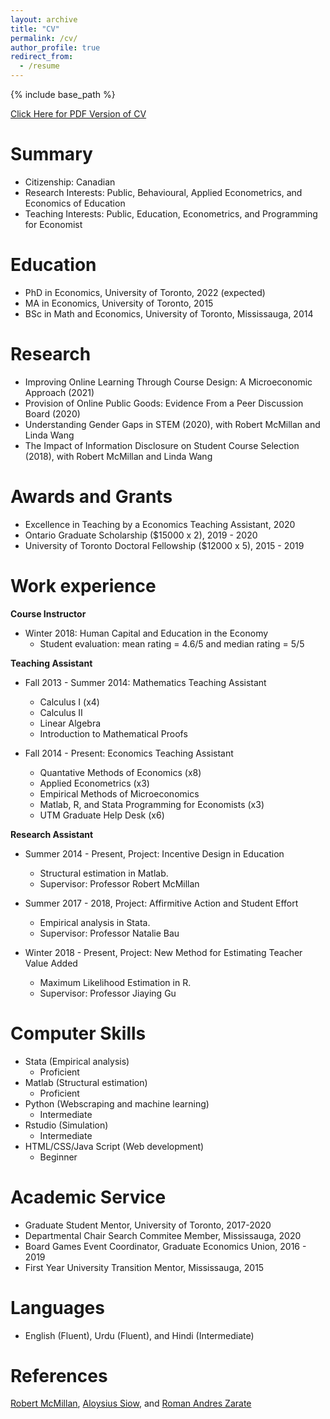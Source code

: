 ```yaml
---
layout: archive
title: "CV"
permalink: /cv/
author_profile: true
redirect_from:
  - /resume
---
```


{% include base_path %}

<span style="color:blue"> [Click Here for PDF Version of CV](https://shaikhhammad.com/files/HammadShaikhCV.pdf) </span>


Summary
======
*  Citizenship: Canadian
*  Research Interests: Public, Behavioural, Applied Econometrics, and Economics of Education 
*  Teaching Interests: Public, Education, Econometrics, and Programming for Economist


Education
======
* PhD in Economics, University of Toronto, 2022 (expected)
* MA in Economics, University of Toronto, 2015
* BSc in Math and Economics, University of Toronto, Mississauga,  2014

Research
======
* Improving Online Learning Through Course Design: A Microeconomic Approach (2021)
* Provision of Online Public Goods: Evidence From a Peer Discussion Board (2020)
* Understanding Gender Gaps in STEM (2020), with Robert McMillan and Linda Wang
* The Impact of Information Disclosure on Student Course Selection (2018), with Robert McMillan and Linda Wang


Awards and Grants
======
* Excellence in Teaching by a Economics Teaching Assistant, 2020
* Ontario Graduate Scholarship ($15000 x 2), 2019 - 2020
* University of Toronto Doctoral Fellowship ($12000 x 5), 2015 - 2019


Work experience
======
**Course Instructor**
* Winter 2018: Human Capital and Education in the Economy
  * Student evaluation: mean rating = 4.6/5 and median rating = 5/5 

**Teaching Assistant**
* Fall 2013 - Summer 2014: Mathematics Teaching Assistant
  * Calculus I (x4)
  * Calculus II
  * Linear Algebra
  * Introduction to Mathematical Proofs

* Fall 2014 - Present: Economics Teaching Assistant
  * Quantative Methods of Economics (x8)
  * Applied Econometrics (x3)
  * Empirical Methods of Microeconomics
  * Matlab, R, and Stata Programming for Economists (x3)
  * UTM Graduate Help Desk (x6)

**Research Assistant**
* Summer 2014 - Present, Project: Incentive Design in Education
  * Structural estimation in Matlab.  
  * Supervisor: Professor Robert McMillan

* Summer 2017 - 2018, Project: Affirmitive Action and Student Effort
  * Empirical analysis in Stata.
  * Supervisor: Professor Natalie Bau
  
* Winter 2018 - Present, Project: New Method for Estimating Teacher Value Added
  * Maximum Likelihood Estimation in R. 
  * Supervisor: Professor Jiaying Gu
 
  
Computer Skills
======
* Stata (Empirical analysis)
  * Proficient 
* Matlab (Structural estimation)
  * Proficient
* Python (Webscraping and machine learning)
  * Intermediate
* Rstudio (Simulation)
  * Intermediate 
* HTML/CSS/Java Script (Web development)
  * Beginner

Academic Service
======
* Graduate Student Mentor, University of Toronto, 2017-2020
* Departmental Chair Search Commitee Member, Mississauga, 2020
* Board Games Event Coordinator, Graduate Economics Union, 2016 - 2019
* First Year University Transition Mentor, Mississauga, 2015

Languages
======
* English (Fluent), Urdu (Fluent), and Hindi (Intermediate) 

References
======
<a href = "mailto: mcmillan@chass.utoronto.ca">Robert McMillan</a>, <a href = "mailto: siow@chass.utoronto.ca">Aloysius Siow</a>, and <a href = "mailto: ra.zarate@utoronto.ca">Roman Andres Zarate </a>

